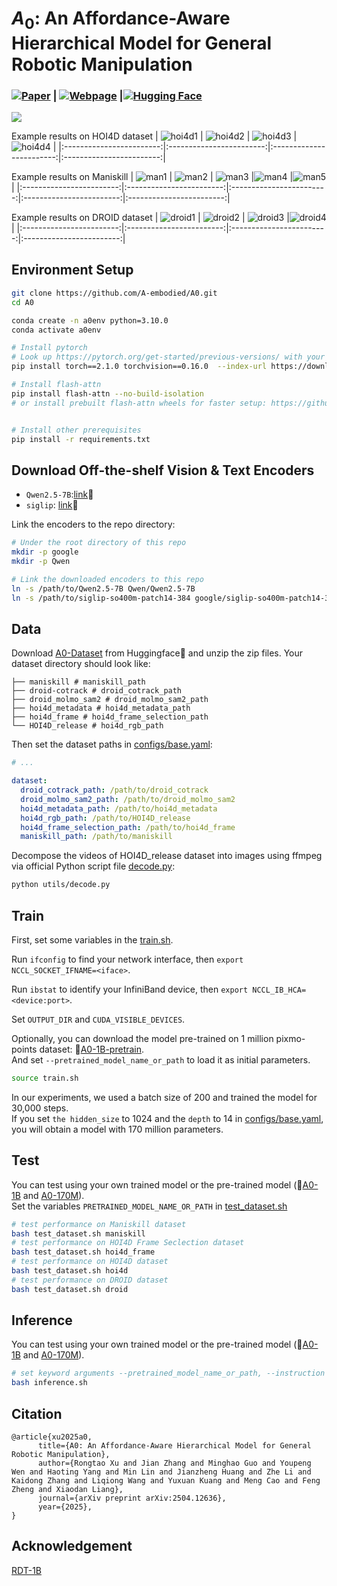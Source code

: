 # $A_{0}$: An Affordance-Aware Hierarchical Model for General Robotic Manipulation
### [![Paper](https://img.shields.io/badge/arXiv-2504.12636-b31b1b.svg)](https://arxiv.org/abs/2504.12636) | [![Webpage](https://img.shields.io/static/v1?label=Webpage&message=A0&color=blue)](https://a-embodied.github.io/A0/) |[![Hugging Face](https://img.shields.io/static/v1?label=Hugging%20Face&message=JianZhangAI%2FA0&color=orange)](https://huggingface.co/collections/JianZhangAI/a0-681db29ec18ddb53c7e5a33f)
![](./assets/method.png) 

Example results on HOI4D dataset
| ![hoi4d1](./assets/hoi4d_sample1.jpg) | ![hoi4d2](./assets/hoi4d_sample2.jpg) | ![hoi4d3](./assets/hoi4d_sample3.jpg) |![hoi4d4](./assets/hoi4d_sample4.jpg) |
|:------------------------:|:------------------------:|:------------------------:|:------------------------:|


Example results on Maniskill
| ![man1](./assets/maniskill_sample1.jpg) | ![man2](./assets/maniskill_sample2.jpg) | ![man3](./assets/maniskill_sample3.jpg) |![man4](./assets/maniskill_sample4.jpg) |![man5](./assets/maniskill_sample5.jpg) |
|:------------------------:|:------------------------:|:------------------------:|:------------------------:|:------------------------:|

Example results on DROID dataset
| ![droid1](./assets/droid_sample1.jpg) | ![droid2](./assets/droid_sample2.jpg) | ![droid3](./assets/droid_sample3.jpg) |![droid4](./assets/droid_sample4.jpg) |
|:------------------------:|:------------------------:|:------------------------:|:------------------------:|


## Environment Setup

```bash
git clone https://github.com/A-embodied/A0.git
cd A0

conda create -n a0env python=3.10.0
conda activate a0env

# Install pytorch
# Look up https://pytorch.org/get-started/previous-versions/ with your cuda version for a correct command
pip install torch==2.1.0 torchvision==0.16.0  --index-url https://download.pytorch.org/whl/cu121

# Install flash-attn
pip install flash-attn --no-build-isolation
# or install prebuilt flash-attn wheels for faster setup: https://github.com/mjun0812/flash-attention-prebuild-wheels


# Install other prerequisites
pip install -r requirements.txt
```

## Download Off-the-shelf Vision & Text Encoders
   <!-- - `t5-v1_1-xxl`: [link](https://huggingface.co/google/t5-v1_1-xxl/tree/main)🤗 -->
   - `Qwen2.5-7B`:[link](https://huggingface.co/Qwen/Qwen2.5-7B)🤗
   - `siglip`: [link](https://huggingface.co/google/siglip-so400m-patch14-384)🤗
   
Link the encoders to the repo directory:

   ```bash
   # Under the root directory of this repo
   mkdir -p google
   mkdir -p Qwen
   
   # Link the downloaded encoders to this repo
   ln -s /path/to/Qwen2.5-7B Qwen/Qwen2.5-7B
   ln -s /path/to/siglip-so400m-patch14-384 google/siglip-so400m-patch14-384
   ```

## Data
Download [A0-Dataset](https://huggingface.co/datasets/JianZhangAI/A0-Dataset/tree/main) from Huggingface🤗 and unzip the zip files. Your dataset directory should look like:
```
├── maniskill # maniskill_path
├── droid-cotrack # droid_cotrack_path
├── droid_molmo_sam2 # droid_molmo_sam2_path
├── hoi4d_metadata # hoi4d_metadata_path
├── hoi4d_frame # hoi4d_frame_selection_path
└── HOI4D_release # hoi4d_rgb_path

```
Then set the dataset paths in [configs/base.yaml](configs/base.yaml):
```yaml
# ...

dataset:
  droid_cotrack_path: /path/to/droid_cotrack
  droid_molmo_sam2_path: /path/to/droid_molmo_sam2
  hoi4d_metadata_path: /path/to/hoi4d_metadata
  hoi4d_rgb_path: /path/to/HOI4D_release
  hoi4d_frame_selection_path: /path/to/hoi4d_frame
  maniskill_path: /path/to/maniskill
```
Decompose the videos of HOI4D_release dataset into images using ffmpeg via official Python script file [decode.py](https://github.com/leolyliu/HOI4D-Instructions/blob/main/utils/decode.py):
```bash
python utils/decode.py
```


## Train
First, set some variables in the [train.sh](./train.sh).

Run `ifconfig` to find your network interface, then `export NCCL_SOCKET_IFNAME=<iface>`.

Run `ibstat` to identify your InfiniBand device, then `export NCCL_IB_HCA=<device:port>`.

Set `OUTPUT_DIR` and `CUDA_VISIBLE_DEVICES`.

Optionally, you can download the model pre-trained on 1 million pixmo-points dataset: 🤗[A0-1B-pretrain](https://huggingface.co/JianZhangAI/A0-1B-pretrain/tree/main). <br>
And set `--pretrained_model_name_or_path` to load it as initial parameters.

```bash
source train.sh
```
In our experiments, we used a batch size of 200 and trained the model for 30,000 steps. <br>
If you set `the hidden_size` to 1024 and the `depth` to 14 in [configs/base.yaml](configs/base.yaml), you will obtain a model with 170 million parameters.

## Test 
You can test using your own trained model or the pre-trained model (🤗[A0-1B](https://huggingface.co/JianZhangAI/A0-1B) and [A0-170M](https://huggingface.co/JianZhangAI/A0-170M)).<br>
Set the variables `PRETRAINED_MODEL_NAME_OR_PATH` in [test_dataset.sh](./test_dataset.sh)
```bash
# test performance on Maniskill dataset
bash test_dataset.sh maniskill
# test performance on HOI4D Frame Seclection dataset
bash test_dataset.sh hoi4d_frame
# test performance on HOI4D dataset
bash test_dataset.sh hoi4d
# test performance on DROID dataset
bash test_dataset.sh droid
```

## Inference
You can test using your own trained model or the pre-trained model (🤗[A0-1B](https://huggingface.co/JianZhangAI/A0-1B) and [A0-170M](https://huggingface.co/JianZhangAI/A0-170M)).
```bash 
# set keyword arguments --pretrained_model_name_or_path, --instruction and --image_path
bash inference.sh
```

## Citation
```
@article{xu2025a0,
      title={A0: An Affordance-Aware Hierarchical Model for General Robotic Manipulation}, 
      author={Rongtao Xu and Jian Zhang and Minghao Guo and Youpeng Wen and Haoting Yang and Min Lin and Jianzheng Huang and Zhe Li and Kaidong Zhang and Liqiong Wang and Yuxuan Kuang and Meng Cao and Feng Zheng and Xiaodan Liang},
      journal={arXiv preprint arXiv:2504.12636},
      year={2025},
}
```

## Acknowledgement
[RDT-1B](https://github.com/thu-ml/RoboticsDiffusionTransformer)